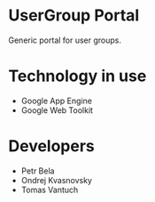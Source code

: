 UserGroup Portal
================

Generic portal for user groups.

Technology in use
=================
- Google App Engine
- Google Web Toolkit

Developers
==========
- Petr Bela
- Ondrej Kvasnovsky
- Tomas Vantuch
